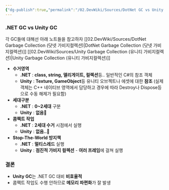 ```yaml
---
{"dg-publish":true,"permalink":"/02.DevWiki/Sources/DotNet GC vs Unity GC/"}
---
```


### .NET GC vs Unity GC

각 GC들에 대해선 아래 노트들을 참고하자
[[02.DevWiki/Sources/DotNet Garbage Collection (닷넷 가비지컬렉션)\|DotNet Garbage Collection (닷넷 가비지컬렉션)]]
[[02.DevWiki/Sources/Unity Garbage Collection (유니티 가비지컬렉션)\|Unity Garbage Collection (유니티 가비지컬렉션)]]


* **수거영역**
	* **.NET** : **class, string, 델리게이트, 컬렉션**등.. 일반적인 C#의 참조 객체
	* **Unity** : **Texture, GameObject**등 유니티 오브젝트나 에셋에 대한 **참조** (실제 객체는 C++ 네이티브 영역에서 담당하고 경우에 따라 Destroy나 Dispose등으로 수동 해제가 필요함)
* **세대구분**
	* **.NET** : **0~2세대** 구분
	* **Unity** : **없음🥲**
* **콤팩트 작업**
	* **.NET** : **2세대 수거** 시점에서 실행
	* **Unity** : **없음..🥹**
* **Stop-The-World 방지책**
	* **.NET** : **멀티스레드** 실행
	* **Unity** : **점진적 가비지 컬렉션** - **여러 프레임**에 걸쳐 실행
### 결론
* **Unity GC**는 .NET GC 대비 **비효율적**
* 콤팩트 작업도 수행 안하므로 **메모리 파편화**가 잘 발생
